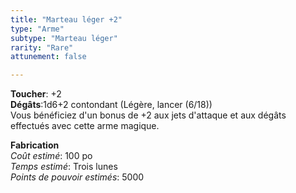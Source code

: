```yaml
---
title: "Marteau léger +2"
type: "Arme"
subtype: "Marteau léger"
rarity: "Rare"
attunement: false

---
```

**Toucher**: +2  
**Dégâts**:1d6+2 contondant (Légère, lancer (6/18))  
Vous bénéficiez d'un bonus de +2 aux jets d'attaque et aux dégâts effectués avec cette arme magique.  

**Fabrication**  
*Coût estimé*: 100 po  
*Temps estimé*: Trois lunes  
*Points de pouvoir estimés*: 5000  

